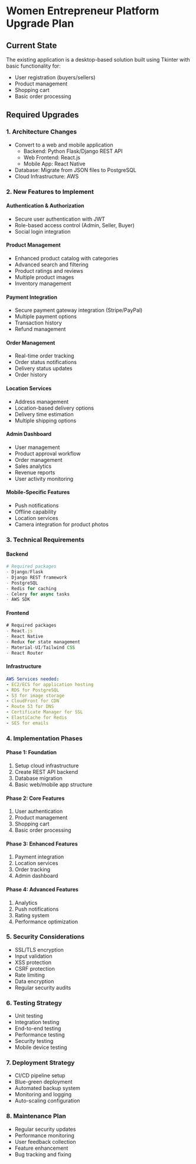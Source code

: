 # Women Entrepreneur Platform Upgrade Plan

## Current State
The existing application is a desktop-based solution built using Tkinter with basic functionality for:
- User registration (buyers/sellers)
- Product management
- Shopping cart
- Basic order processing

## Required Upgrades

### 1. Architecture Changes
- Convert to a web and mobile application
  - Backend: Python Flask/Django REST API
  - Web Frontend: React.js
  - Mobile App: React Native
- Database: Migrate from JSON files to PostgreSQL
- Cloud Infrastructure: AWS

### 2. New Features to Implement

#### Authentication & Authorization
- Secure user authentication with JWT
- Role-based access control (Admin, Seller, Buyer)
- Social login integration

#### Product Management
- Enhanced product catalog with categories
- Advanced search and filtering
- Product ratings and reviews
- Multiple product images
- Inventory management

#### Payment Integration
- Secure payment gateway integration (Stripe/PayPal)
- Multiple payment options
- Transaction history
- Refund management

#### Order Management
- Real-time order tracking
- Order status notifications
- Delivery status updates
- Order history

#### Location Services
- Address management
- Location-based delivery options
- Delivery time estimation
- Multiple shipping options

#### Admin Dashboard
- User management
- Product approval workflow
- Order management
- Sales analytics
- Revenue reports
- User activity monitoring

#### Mobile-Specific Features
- Push notifications
- Offline capability
- Location services
- Camera integration for product photos

### 3. Technical Requirements

#### Backend
```python
# Required packages
- Django/Flask
- Django REST framework
- PostgreSQL
- Redis for caching
- Celery for async tasks
- AWS SDK
```

#### Frontend
```javascript
# Required packages
- React.js
- React Native
- Redux for state management
- Material-UI/Tailwind CSS
- React Router
```

#### Infrastructure
```yaml
AWS Services needed:
- EC2/ECS for application hosting
- RDS for PostgreSQL
- S3 for image storage
- CloudFront for CDN
- Route 53 for DNS
- Certificate Manager for SSL
- ElastiCache for Redis
- SES for emails
```

### 4. Implementation Phases

#### Phase 1: Foundation
1. Setup cloud infrastructure
2. Create REST API backend
3. Database migration
4. Basic web/mobile app structure

#### Phase 2: Core Features
1. User authentication
2. Product management
3. Shopping cart
4. Basic order processing

#### Phase 3: Enhanced Features
1. Payment integration
2. Location services
3. Order tracking
4. Admin dashboard

#### Phase 4: Advanced Features
1. Analytics
2. Push notifications
3. Rating system
4. Performance optimization

### 5. Security Considerations
- SSL/TLS encryption
- Input validation
- XSS protection
- CSRF protection
- Rate limiting
- Data encryption
- Regular security audits

### 6. Testing Strategy
- Unit testing
- Integration testing
- End-to-end testing
- Performance testing
- Security testing
- Mobile device testing

### 7. Deployment Strategy
- CI/CD pipeline setup
- Blue-green deployment
- Automated backup system
- Monitoring and logging
- Auto-scaling configuration

### 8. Maintenance Plan
- Regular security updates
- Performance monitoring
- User feedback collection
- Feature enhancement
- Bug tracking and fixing